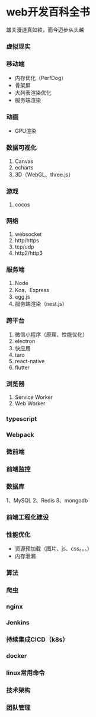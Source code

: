 # web开发百科全书

雄关漫道真如铁，而今迈步从头越

### 虚拟现实

### 移动端

* 内存优化（PerfDog）
* 骨架屏
* 大列表渲染优化
* 服务端渲染

### 动画

* GPU渲染

### 数据可视化

1. Canvas
2. echarts
3. 3D（WebGL、three.js）

### 游戏

1. cocos

### 网络

1. websocket
2. http/https
3. tcp/udp
4. http2/http3

### 服务端

1. Node
2. Koa、Express
3. egg.js
4. 服务端渲染（nest.js）

### 跨平台

1. 微信小程序（原理、性能优化）
2. electron
3. 快应用
4. taro
5. react-native
6. flutter

### 浏览器

1. Service Worker
2. Web Worker

### typescript

### Webpack

### 微前端

### 前端监控

### 数据库

1、MySQL
2、Redis
3、mongodb

### 前端工程化建设

### 性能优化

* 资源预加载（图片、js、css。。。）
* 内存泄漏

### 算法

### 爬虫

### nginx

### Jenkins

### 持续集成CICD（k8s）

### docker

### linux常用命令

### 技术架构

### 团队管理


